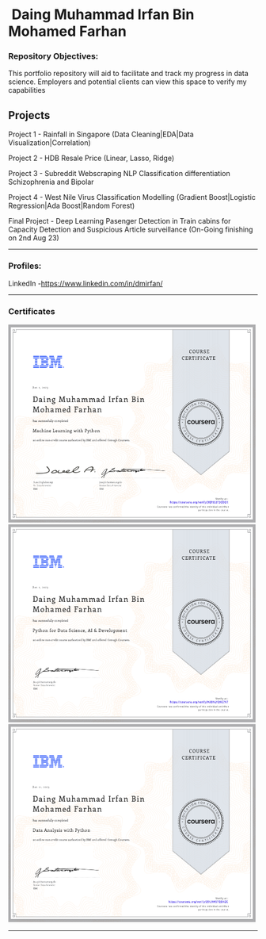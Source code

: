 #  ![]() Daing Muhammad Irfan Bin Mohamed Farhan

### Repository Objectives:
This portfolio repository will aid to facilitate and track my progress in data science. Employers and potential clients can view this space to verify my capabilities



## Projects

Project 1 - Rainfall in Singapore (Data Cleaning|EDA|Data Visualization|Correlation)

Project 2 - HDB Resale Price (Linear, Lasso, Ridge)

Project 3 - Subreddit Webscraping NLP Classification differentiation Schizophrenia and Bipolar 

Project 4 - West Nile Virus Classification Modelling (Gradient Boost|Logistic Regression|Ada Boost|Random Forest)

Final Project - Deep Learning Pasenger Detection in Train cabins for Capacity Detection and Suspicious Article surveillance (On-Going finishing on 2nd Aug 23)

---

### Profiles:

LinkedIn -https://www.linkedin.com/in/dmirfan/

---

### Certificates

<img src="/Certifications/IBM_Machine_Learning_Python.png" width="500" height="400">

<img src="/Certifications/IBM_Python_AI_Development.png" width="500" height="400">

<img src="/Certifications/IBM_Data_Analysis_With_Python.png" width="500" height="400">

---
